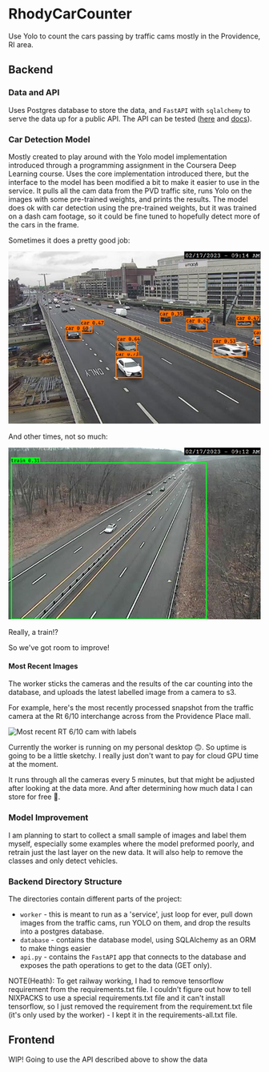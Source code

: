 # RhodyCarCounter
Use Yolo to count the cars passing by traffic cams mostly in the Providence, RI area. 

## Backend
### Data and API
Uses Postgres database to store the data, and `FastAPI` with `sqlalchemy` to serve the data up for a public API. The API can be tested ([here](https://rhodycarcounter-production.up.railway.app/api/cameras) and [docs](https://rhodycarcounter-production.up.railway.app/docs/)).

### Car Detection Model
Mostly created to play around with the Yolo model implementation introduced
through a programming assignment in the Coursera Deep Learning course. Uses
the core implementation introduced there, but the interface to the model has
been modified a bit to make it easier to use in the service. It pulls all the
cam data from the PVD traffic site, runs Yolo on the images with some
pre-trained weights, and prints the results. The model does ok with car
detection using the pre-trained weights, but it was trained on a dash cam
footage, so it could be fine tuned to hopefully detect more of the cars in the
frame.

Sometimes it does a pretty good job:

![good_detections](/docs/img/6_10%20interchange.jpg "RT 6/10 near PVD mall")

And other times, not so much:

![bad_detections](/docs/img/sherman%20ave.jpg "The model finds a train")

Really, a train!? 

So we've got room to improve!

#### Most Recent Images
The worker sticks the cameras and the results of the car counting into the
database, and uploads the latest labelled image from a camera to s3.

For example, here's the most recently processed snapshot from the traffic camera at the Rt 6/10 interchange across from the Providence Place mall.

![Most recent RT 6/10 cam with labels](https://rhodycarcounter.s3.amazonaws.com/6_10%20interchange.jpg)

Currently the worker is running on my personal desktop 🙃. So uptime is going
to be a little sketchy. I really just don't want to pay for cloud GPU time at the moment.

It runs through all the cameras every 5 minutes, but that might be adjusted after looking at the data more. And after determining how much data I can store for free 🤣.

### Model Improvement
I am planning to start to collect a small sample of images and label them
myself, especially some examples where the model preformed poorly, and retrain
just the last layer on the new data. It will also help to remove the classes
and only detect vehicles.

### Backend Directory Structure
The directories contain different parts of the project:
- `worker` - this is meant to run as a 'service', just loop for ever,
pull down images from the traffic cams, run YOLO on them, and drop the results into a postgres database.
- `database` - contains the database model, using SQLAlchemy as an ORM to make things easier
- `api.py` - contains the `FastAPI` app that connects to the database and exposes the path operations to get to the data (GET only).

NOTE(Heath): To get railway working, I had to remove tensorflow requirement
from the requirements.txt file. I couldn't figure out how to tell NIXPACKS to
use a special requirements.txt file and it can't install tensorflow, so I just
removed the requirement from the requirement.txt file (it's only used by the 
worker) - I kept it in the requirements-all.txt file.

## Frontend
WIP!
Going to use the API described above to show the data  
